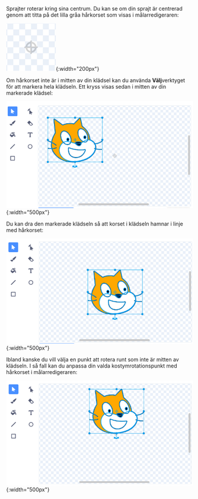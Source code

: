Sprajter roterar kring sina centrum. Du kan se om din sprajt är centrerad genom att titta på det lilla gråa hårkorset som visas i målarredigeraren:

![Hårkorset.](images/crosshair.png){:width="200px"}

Om hårkorset inte är i mitten av din klädsel kan du använda **Välj**verktyget för att markera hela klädseln. Ett kryss visas sedan i mitten av din markerade klädsel:

![Korset i mitten av klädseln är inte i linje med hårkorset.](images/off-centre-crosshair.png){:width="500px"}

Du kan dra den markerade klädseln så att korset i klädseln hamnar i linje med hårkorset:

![Korset i klädseln i linje med hårkorset.](images/centre-crosshair.png){:width="500px"}

Ibland kanske du vill välja en punkt att rotera runt som inte är mitten av klädseln. I så fall kan du anpassa din valda kostymrotationspunkt med hårkorset i målarredigeraren:

![En rotationspunkt längst ner på klädseln är i linje med hårkorset.](images/rotation-point.png){:width="500px"}
